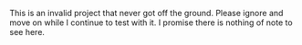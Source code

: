 This is an invalid project that never got off the ground. Please ignore and move on while I continue to test with it. I promise there is nothing of note to see here.
